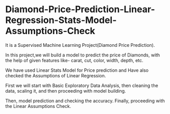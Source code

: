 # Diamond-Price-Prediction-Linear-Regression-Stats-Model-Assumptions-Check

It is a Supervised Machine Learning Project(Diamond Price Prediction).

In this project,we will build a model to predict the price of Diamonds, 
with the help of given features like- carat, cut, color, width, depth, etc.

We have used Linear Stats Model for Price prediction and Have also checked the Assumptions of Linear Regression.

First we will start with Basic Exploratory Data Analysis, then cleaning the data, scaling it, and then proceeding with model building.

Then, model prediction and checking the accuracy. Finally, proceeding with the Linear Assumptions Check. 
